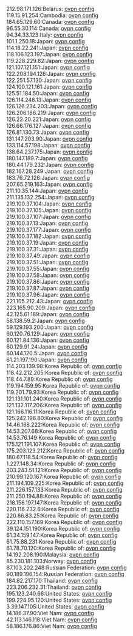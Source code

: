 212.98.171.126:Belarus: [ovpn config](vpn/212_98_171_126.ovpn)  
119.15.91.254:Cambodia: [ovpn config](vpn/119_15_91_254.ovpn)  
184.65.129.60:Canada: [ovpn config](vpn/184_65_129_60.ovpn)  
96.55.30.114:Canada: [ovpn config](vpn/96_55_30_114.ovpn)  
94.34.33.123:Italy: [ovpn config](vpn/94_34_33_123.ovpn)  
101.1.250.18:Japan: [ovpn config](vpn/101_1_250_18.ovpn)  
114.18.22.241:Japan: [ovpn config](vpn/114_18_22_241.ovpn)  
118.106.123.197:Japan: [ovpn config](vpn/118_106_123_197.ovpn)  
119.228.229.82:Japan: [ovpn config](vpn/119_228_229_82.ovpn)  
121.107.121.151:Japan: [ovpn config](vpn/121_107_121_151.ovpn)  
122.208.194.126:Japan: [ovpn config](vpn/122_208_194_126.ovpn)  
122.251.57.130:Japan: [ovpn config](vpn/122_251_57_130.ovpn)  
124.100.121.161:Japan: [ovpn config](vpn/124_100_121_161.ovpn)  
125.51.184.50:Japan: [ovpn config](vpn/125_51_184_50.ovpn)  
126.114.248.13:Japan: [ovpn config](vpn/126_114_248_13.ovpn)  
126.126.234.203:Japan: [ovpn config](vpn/126_126_234_203.ovpn)  
126.206.186.219:Japan: [ovpn config](vpn/126_206_186_219.ovpn)  
126.22.20.221:Japan: [ovpn config](vpn/126_22_20_221.ovpn)  
126.66.176.127:Japan: [ovpn config](vpn/126_66_176_127.ovpn)  
126.81.130.73:Japan: [ovpn config](vpn/126_81_130_73.ovpn)  
131.147.203.90:Japan: [ovpn config](vpn/131_147_203_90.ovpn)  
133.114.57.198:Japan: [ovpn config](vpn/133_114_57_198.ovpn)  
138.64.237.175:Japan: [ovpn config](vpn/138_64_237_175.ovpn)  
180.147.189.7:Japan: [ovpn config](vpn/180_147_189_7.ovpn)  
180.44.179.232:Japan: [ovpn config](vpn/180_44_179_232.ovpn)  
182.167.28.249:Japan: [ovpn config](vpn/182_167_28_249.ovpn)  
183.76.72.126:Japan: [ovpn config](vpn/183_76_72_126.ovpn)  
207.65.219.163:Japan: [ovpn config](vpn/207_65_219_163.ovpn)  
211.10.35.144:Japan: [ovpn config](vpn/211_10_35_144.ovpn)  
211.135.132.254:Japan: [ovpn config](vpn/211_135_132_254.ovpn)  
219.100.37.104:Japan: [ovpn config](vpn/219_100_37_104.ovpn)  
219.100.37.105:Japan: [ovpn config](vpn/219_100_37_105.ovpn)  
219.100.37.107:Japan: [ovpn config](vpn/219_100_37_107.ovpn)  
219.100.37.13:Japan: [ovpn config](vpn/219_100_37_13.ovpn)  
219.100.37.177:Japan: [ovpn config](vpn/219_100_37_177.ovpn)  
219.100.37.182:Japan: [ovpn config](vpn/219_100_37_182.ovpn)  
219.100.37.19:Japan: [ovpn config](vpn/219_100_37_19.ovpn)  
219.100.37.31:Japan: [ovpn config](vpn/219_100_37_31.ovpn)  
219.100.37.49:Japan: [ovpn config](vpn/219_100_37_49.ovpn)  
219.100.37.51:Japan: [ovpn config](vpn/219_100_37_51.ovpn)  
219.100.37.55:Japan: [ovpn config](vpn/219_100_37_55.ovpn)  
219.100.37.58:Japan: [ovpn config](vpn/219_100_37_58.ovpn)  
219.100.37.86:Japan: [ovpn config](vpn/219_100_37_86.ovpn)  
219.100.37.87:Japan: [ovpn config](vpn/219_100_37_87.ovpn)  
219.100.37.96:Japan: [ovpn config](vpn/219_100_37_96.ovpn)  
221.105.212.43:Japan: [ovpn config](vpn/221_105_212_43.ovpn)  
223.165.90.209:Japan: [ovpn config](vpn/223_165_90_209.ovpn)  
42.125.61.189:Japan: [ovpn config](vpn/42_125_61_189.ovpn)  
58.138.59.2:Japan: [ovpn config](vpn/58_138_59_2.ovpn)  
59.129.193.200:Japan: [ovpn config](vpn/59_129_193_200.ovpn)  
60.120.76.129:Japan: [ovpn config](vpn/60_120_76_129.ovpn)  
60.121.84.136:Japan: [ovpn config](vpn/60_121_84_136.ovpn)  
60.129.91.24:Japan: [ovpn config](vpn/60_129_91_24.ovpn)  
60.144.120.5:Japan: [ovpn config](vpn/60_144_120_5.ovpn)  
61.21.197.190:Japan: [ovpn config](vpn/61_21_197_190.ovpn)  
114.203.139.98:Korea Republic of: [ovpn config](vpn/114_203_139_98.ovpn)  
118.42.212.205:Korea Republic of: [ovpn config](vpn/118_42_212_205.ovpn)  
118.44.7.89:Korea Republic of: [ovpn config](vpn/118_44_7_89.ovpn)  
119.194.159.95:Korea Republic of: [ovpn config](vpn/119_194_159_95.ovpn)  
119.201.79.93:Korea Republic of: [ovpn config](vpn/119_201_79_93.ovpn)  
121.131.101.240:Korea Republic of: [ovpn config](vpn/121_131_101_240.ovpn)  
121.132.117.206:Korea Republic of: [ovpn config](vpn/121_132_117_206.ovpn)  
121.166.116.11:Korea Republic of: [ovpn config](vpn/121_166_116_11.ovpn)  
125.242.196.80:Korea Republic of: [ovpn config](vpn/125_242_196_80.ovpn)  
14.46.188.222:Korea Republic of: [ovpn config](vpn/14_46_188_222.ovpn)  
14.53.207.68:Korea Republic of: [ovpn config](vpn/14_53_207_68.ovpn)  
14.53.76.149:Korea Republic of: [ovpn config](vpn/14_53_76_149.ovpn)  
175.121.191.107:Korea Republic of: [ovpn config](vpn/175_121_191_107.ovpn)  
175.203.123.212:Korea Republic of: [ovpn config](vpn/175_203_123_212.ovpn)  
180.67.118.54:Korea Republic of: [ovpn config](vpn/180_67_118_54.ovpn)  
1.227.148.34:Korea Republic of: [ovpn config](vpn/1_227_148_34.ovpn)  
203.243.51.121:Korea Republic of: [ovpn config](vpn/203_243_51_121.ovpn)  
210.99.120.167:Korea Republic of: [ovpn config](vpn/210_99_120_167.ovpn)  
211.194.109.225:Korea Republic of: [ovpn config](vpn/211_194_109_225.ovpn)  
211.226.157.133:Korea Republic of: [ovpn config](vpn/211_226_157_133.ovpn)  
211.250.194.88:Korea Republic of: [ovpn config](vpn/211_250_194_88.ovpn)  
218.156.197.147:Korea Republic of: [ovpn config](vpn/218_156_197_147.ovpn)  
220.116.232.6:Korea Republic of: [ovpn config](vpn/220_116_232_6.ovpn)  
220.86.83.25:Korea Republic of: [ovpn config](vpn/220_86_83_25.ovpn)  
222.110.157.169:Korea Republic of: [ovpn config](vpn/222_110_157_169.ovpn)  
39.124.151.190:Korea Republic of: [ovpn config](vpn/39_124_151_190.ovpn)  
61.34.159.147:Korea Republic of: [ovpn config](vpn/61_34_159_147.ovpn)  
61.75.88.231:Korea Republic of: [ovpn config](vpn/61_75_88_231.ovpn)  
61.78.70.120:Korea Republic of: [ovpn config](vpn/61_78_70_120.ovpn)  
14.192.208.190:Malaysia: [ovpn config](vpn/14_192_208_190.ovpn)  
85.230.181.103:Norway: [ovpn config](vpn/85_230_181_103.ovpn)  
87.103.202.248:Russian Federation: [ovpn config](vpn/87_103_202_248.ovpn)  
90.189.196.154:Russian Federation: [ovpn config](vpn/90_189_196_154.ovpn)  
184.82.217.170:Thailand: [ovpn config](vpn/184_82_217_170.ovpn)  
223.206.232.31:Thailand: [ovpn config](vpn/223_206_232_31.ovpn)  
195.123.240.66:United States: [ovpn config](vpn/195_123_240_66.ovpn)  
199.224.95.120:United States: [ovpn config](vpn/199_224_95_120.ovpn)  
3.39.147.105:United States: [ovpn config](vpn/3_39_147_105.ovpn)  
14.186.37.90:Viet Nam: [ovpn config](vpn/14_186_37_90.ovpn)  
42.113.146.118:Viet Nam: [ovpn config](vpn/42_113_146_118.ovpn)  
58.186.176.86:Viet Nam: [ovpn config](vpn/58_186_176_86.ovpn)  
